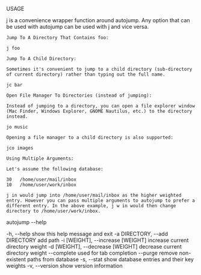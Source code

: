 USAGE

j is a convenience wrapper function around autojump. Any option that can be used with autojump can be used with j and vice versa.

    Jump To A Directory That Contains foo:

    j foo

    Jump To A Child Directory:

    Sometimes it's convenient to jump to a child directory (sub-directory of current directory) rather than typing out the full name.

    jc bar

    Open File Manager To Directories (instead of jumping):

    Instead of jumping to a directory, you can open a file explorer window (Mac Finder, Windows Explorer, GNOME Nautilus, etc.) to the directory instead.

    jo music

    Opening a file manager to a child directory is also supported:

    jco images

    Using Multiple Arguments:

    Let's assume the following database:

    30   /home/user/mail/inbox
    10   /home/user/work/inbox

    j in would jump into /home/user/mail/inbox as the higher weighted entry. However you can pass multiple arguments to autojump to prefer a different entry. In the above example, j w in would then change directory to /home/user/work/inbox.

autojump --help

  -h, --help            show this help message and exit
  -a DIRECTORY, --add DIRECTORY
                        add path
  -i [WEIGHT], --increase [WEIGHT]
                        increase current directory weight
  -d [WEIGHT], --decrease [WEIGHT]
                        decrease current directory weight
  --complete            used for tab completion
  --purge               remove non-existent paths from database
  -s, --stat            show database entries and their key weights
  -v, --version         show version information
